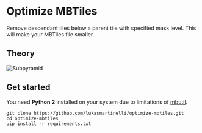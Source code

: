 # Optimize MBTiles

Remove descendant tiles below a parent tile with specified mask level.
This will make your MBTiles file smaller.

## Theory

![Subpyramid](subpyramid.png)

## Get started

You need **Python 2** installed on your system due to limitations of [mbutil](https://github.com/mapbox/mbutil).

```
git clone https://github.com/lukasmartinelli/optimize-mbtiles.git
cd optimize-mbtiles
pip install -r requirements.txt
```
